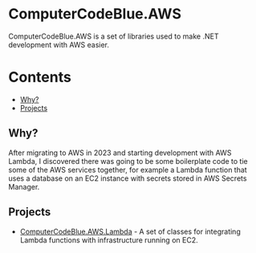 # ComputerCodeBlue.AWS

ComputerCodeBlue.AWS is a set of libraries used to make .NET development with AWS easier.

Contents
========

 * [Why?](#why)
 * [Projects](#projects)

## Why?

After migrating to AWS in 2023 and starting development with AWS Lambda, I discovered there was going to be some boilerplate code to tie some of the AWS services together, for example a Lambda function that uses a database on an EC2 instance with secrets stored in AWS Secrets Manager.

## Projects

- [ComputerCodeBlue.AWS.Lambda](https://github.com/computercodeblue/AWS/tree/main/ComputerCodeBlue.AWS.Lambda) - A set of classes for integrating Lambda functions with infrastructure running on EC2.
